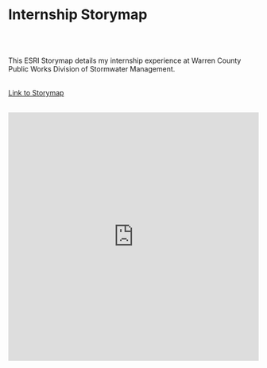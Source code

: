 <html lang="en-US">

<head>
    <meta charset='utf-8'>
    <meta http-equiv= "X-UA-Compatible" content="IE=edge">
    <meta name="viewport" content="width=device-width,maximum-scale=2">
    <title> Internship </title>


</head> 
<style>

  h1{
  text-align: center;
  }

  h2{
  text-align: center;
  }

  h3{
  text-align: center;
  }

  h5{
  text-align: center;
  }
    
</style>

<body>

<h1> Internship Storymap </h1> <br> <br>

<p1> This ESRI Storymap details my internship experience at Warren County Public Works Division of Stormwater Management. </p1> <br> <br>

<p2> <a href="https://arcg.is/1Oj8qS1"> Link to Storymap </a> </p2> <br> <br>

<iframe src="https://storymaps.arcgis.com/stories/7974c51bca5f4bf69004515d4c7179b7?header" width="100%" height="500px" frameborder="0" allowfullscreen allow="geolocation"> </iframe>
    
</body>
</html>
